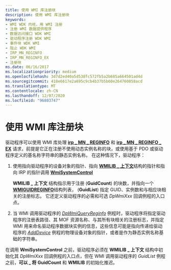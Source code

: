 ```yaml
---
title: 使用 WMI 库注册块
description: 使用 WMI 库注册块
keywords:
- WMI WDK 内核，用 WMI 注册
- 注册 WMI 数据提供程序
- 数据访问接口 WDK WMI
- 驱动程序注册 WDK WMI
- 事件块 WDK WMI
- 阻止 WDK WMI
- IRP_MN_REGINFO
- IRP_MN_REGINFO_EX
- 注册块
ms.date: 06/16/2017
ms.localizationpriority: medium
ms.openlocfilehash: 3d7d2ed40a5d538fc572fb5a2b685a664501ad4d
ms.sourcegitcommit: 418e6617e2a695c9cb4b37b5b60e264760858acd
ms.translationtype: MT
ms.contentlocale: zh-CN
ms.lasthandoff: 12/07/2020
ms.locfileid: "96803747"
---
```

# <a name="using-the-wmi-library-to-register-blocks"></a>使用 WMI 库注册块





驱动程序可以使用 WMI 库处理 [**irp \_ MN \_ REGINFO**](./irp-mn-reginfo.md) 和 [**irp \_ MN \_ REGINFO \_ EX**](./irp-mn-reginfo-ex.md) 请求，前提是它正在注册不使用动态实例名称的块，或使用基于 PDO 或驱动程序定义的基名称字符串的静态实例名称。 在这种情况下，驱动程序：

1.  使用指向驱动程序的设备对象的指针、指向 [**WMILIB \_ 上下文**](/windows-hardware/drivers/ddi/wmilib/ns-wmilib-_wmilib_context)结构的指针和指向 IRP 的指针调用 [**WmiSystemControl**](/windows-hardware/drivers/ddi/wmilib/nf-wmilib-wmisystemcontrol)

    **WMILIB \_ 上下文** 结构指示用于注册 (**GuidCount**) 的块数，并指向一个 [**WMIGUIDREGINFO**](/windows-hardware/drivers/ddi/wmilib/ns-wmilib-_wmiguidreginfo)结构列表， (**GuidList**) 指定 GUID、实例数和与相应块相关的注册标志。 它还定义驱动程序的必需和可选 *DpWmiXxx* 回调例程的入口点。

2.  当 WMI 调用驱动程序的 [*DpWmiQueryReginfo*](/windows-hardware/drivers/ddi/wmilib/nc-wmilib-wmi_query_reginfo_callback) 例程时，驱动程序将指定驱动程序的注册表路径、其 MOF 资源名称、与其所有块相关的注册标志，并指定 WMI 用来命名驱动程序数据块实例的信息，这些信息可能是指向传递给驱动程序的 [*AddDevice*](/windows-hardware/drivers/ddi/wdm/nc-wdm-driver_add_device) 例程的物理设备对象的指针，或者是作为静态实例名称基础的字符串。

在调用 **WmiSystemControl** 之前，驱动程序必须在 **WMILIB \_ 上下文** 结构中初始化其 *DpWmiXxx* 回调例程的入口点，但在 WMI 调用驱动程序的 *GuidList* 例程之前，**可以 \_ 将** **GuidCount** 和 **WMILIB** 的初始化推迟。

 

